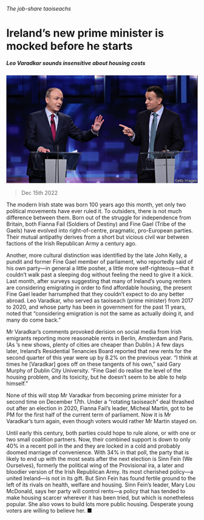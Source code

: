 ###### The job-share taoiseachs

# Ireland’s new prime minister is mocked before he starts 

##### Leo Varadkar sounds insensitive about housing costs 

![image](images/20221217_EUP502.jpg) 

> Dec 15th 2022 

The modern Irish state was born 100 years ago this month, yet only two political movements have ever ruled it. To outsiders, there is not much difference between them. Born out of the struggle for independence from Britain, both Fianna Fail (Soldiers of Destiny) and Fine Gael (Tribe of the Gaels) have evolved into right-of-centre, pragmatic, pro-European parties. Their mutual antipathy derives from a short but vicious civil war between factions of the Irish Republican Army a century ago. 

Another, more cultural distinction was identified by the late John Kelly, a pundit and former Fine Gael member of parliament, who reportedly said of his own party—in general a little posher, a little more self-righteous—that it couldn’t walk past a sleeping dog without feeling the need to give it a kick. Last month, after surveys suggesting that many of Ireland’s young renters are considering emigrating in order to find affordable housing, the present Fine Gael leader harrumphed that they couldn’t expect to do any better abroad. Leo Varadkar, who served as taoiseach (prime minister) from 2017 to 2020, and whose party has been in government for the past 11 years, noted that “considering emigration is not the same as actually doing it, and many do come back.” 

Mr Varadkar’s comments provoked derision on social media from Irish emigrants reporting more reasonable rents in Berlin, Amsterdam and Paris. (As ’s new  shows, plenty of cities are cheaper than Dublin.) A few days later, Ireland’s Residential Tenancies Board reported that new rents for the second quarter of this year were up by 8.2% on the previous year. “I think at times he [Varadkar] goes off on these tangents of his own,” said Gary Murphy of Dublin City University. “Fine Gael do realise the level of the housing problem, and its toxicity, but he doesn’t seem to be able to help himself.”

None of this will stop Mr Varadkar from becoming prime minister for a second time on December 17th. Under a “rotating taoiseach” deal thrashed out after an election in 2020, Fianna Fail’s leader, Micheal Martin, got to be PM for the first half of the current term of parliament. Now it is Mr Varadkar’s turn again, even though voters would rather Mr Martin stayed on. 

Until early this century, both parties could hope to rule alone, or with one or two small coalition partners. Now, their combined support is down to only 40% in a recent poll in the  and they are locked in a cold and probably doomed marriage of convenience. With 34% in that poll, the party that is likely to end up with the most seats after the next election is Sinn Fein (We Ourselves), formerly the political wing of the Provisional ira, a later and bloodier version of the Irish Republican Army. Its most cherished policy—a united Ireland—is not in its gift. But Sinn Fein has found fertile ground to the left of its rivals on health, welfare and housing. Sinn Fein’s leader, Mary Lou McDonald, says her party will control rents—a policy that has tended to make housing scarcer wherever it has been tried, but which is nonetheless popular. She also vows to build lots more public housing. Desperate young voters are willing to believe her. ■

